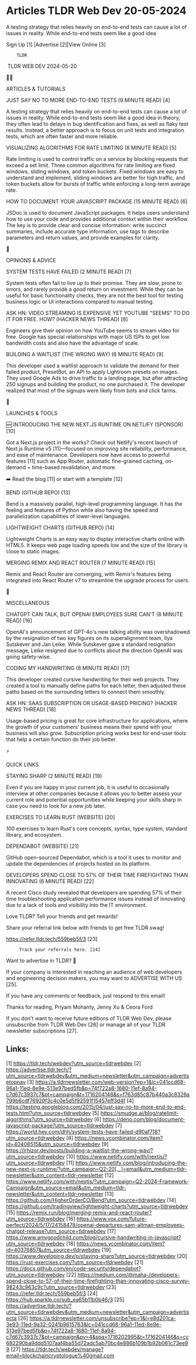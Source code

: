 # Articles TLDR Web Dev 20-05-2024

A testing strategy that relies heavily on end-to-end tests can cause a
lot of issues in reality. While end-to-end tests seem like a good
idea  

 Sign Up [1] |Advertise [2]|View Online [3] 

		TLDR 

 TLDR WEB DEV 2024-05-20

🧑‍💻 

ARTICLES & TUTORIALS

 JUST SAY NO TO MORE END-TO-END TESTS (9 MINUTE READ) [4] 

 A testing strategy that relies heavily on end-to-end tests can cause
a lot of issues in reality. While end-to-end tests seem like a good
idea in theory, they often lead to delays in bug identification and
fixes, as well as flaky test results. Instead, a better approach is to
focus on unit tests and integration tests, which are often faster and
more reliable. 

 VISUALIZING ALGORITHMS FOR RATE LIMITING (8 MINUTE READ) [5] 

 Rate limiting is used to control traffic on a service by blocking
requests that exceed a set limit. Three common algorithms for rate
limiting are fixed windows, sliding windows, and token buckets. Fixed
windows are easy to understand and implement, sliding windows are
better for high traffic, and token buckets allow for bursts of traffic
while enforcing a long-term average rate. 

 HOW TO DOCUMENT YOUR JAVASCRIPT PACKAGE (15 MINUTE READ) [6] 

 JSDoc is used to document JavaScript packages. It helps users
understand how to use your code and provides additional context within
their workflow. The key is to provide clear and concise information:
write succinct summaries, include accurate type information, use tags
to describe parameters and return values, and provide examples for
clarity. 

🧠 

OPINIONS & ADVICE

 SYSTEM TESTS HAVE FAILED (2 MINUTE READ) [7] 

 System tests often fail to live up to their promise. They are slow,
prone to errors, and rarely provide a good return on investment. While
they can be useful for basic functionality checks, they are not the
best tool for testing business logic or UI interactions compared to
manual testing. 

 ASK HN: VIDEO STREAMING IS EXPENSIVE YET YOUTUBE "SEEMS" TO DO IT FOR
FREE. HOW? (HACKER NEWS THREAD) [8] 

 Engineers give their opinion on how YouTube seems to stream video for
free. Google has special relationships with major US ISPs to get low
bandwidth costs and also have the advantage of scale. 

 BUILDING A WAITLIST (THE WRONG WAY) (6 MINUTE READ) [9] 

 This developer used a waitlist approach to validate the demand for
their failed product, PresetBot, an API to apply Lightroom presets on
images. They used Google Ads to drive traffic to a landing page, but
after attracting 250 signups and building the product, no one
purchased it. The developer realized that most of the signups were
likely from bots and click farms. 

🚀 

LAUNCHES & TOOLS

 🆕 INTRODUCING THE NEW NEXT.JS RUNTIME ON NETLIFY (SPONSOR) [10] 

 Got a Next.js project in the works? Check out Netlify's recent launch
of Next.js Runtime v5 [11]—focused on improving site reliability,
performance, and ease of maintenance. Developers now have access to
powerful features [11] such as App Router, automatic fine-grained
caching, on-demand + time-based revalidation, and more.

➡️ Read the blog [11] or start with a template [12]

 BEND (GITHUB REPO) [13] 

 Bend is a massively parallel, high-level programming language. It has
the feeling and features of Python while also having the speed and
parallelization capabilities of lower-level languages. 

 LIGHTWEIGHT CHARTS (GITHUB REPO) [14] 

 Lightweight Charts is an easy way to display interactive charts
online with HTML5. It keeps web page loading speeds low and the size
of the library is close to static images. 

 MERGING REMIX AND REACT ROUTER (7 MINUTE READ) [15] 

 Remix and React Router are converging, with Remix's features being
integrated into React Router v7 to streamline the upgrade process for
users. 

🎁 

MISCELLANEOUS

 CHATGPT CAN TALK, BUT OPENAI EMPLOYEES SURE CAN'T (8 MINUTE READ)
[16] 

 OpenAI's announcement of GPT-4o's new talking ability was
overshadowed by the resignation of two key figures on its
superalignment team, Ilya Sutskever and Jan Leike. While Sutskever
gave a standard resignation message, Leike resigned due to conflicts
about the direction OpenAI was going safety-wise. 

 CODING MY HANDWRITING (8 MINUTE READ) [17] 

 This developer created cursive handwriting for their web projects.
They created a tool to manually define paths for each letter, then
adjusted these paths based on the surrounding letters to connect them
smoothly. 

 ASK HN: SAAS SUBSCRIPTION OR USAGE-BASED PRICING? (HACKER NEWS
THREAD) [18] 

 Usage-based pricing is great for core infrastructure for
applications, where the growth of your customers' business means their
spend with your business will also grow. Subscription pricing works
best for end-user tools that help a certain function do their job
better. 

⚡ 

QUICK LINKS

 STAYING SHARP (2 MINUTE READ) [19] 

 Even if you are happy in your current job, it is useful to
occasionally interview at other companies because it allows you to
better assess your current role and potential opportunities while
keeping your skills sharp in case you need to look for a new job
later. 

 EXERCISES TO LEARN RUST (WEBSITE) [20] 

 100 exercises to learn Rust's core concepts, syntax, type system,
standard library, and ecosystem. 

 DEPENDABOT (WEBSITE) [21] 

 GitHub open-sourced Dependabot, which is a tool it uses to monitor
and update the dependencies of projects hosted on its platform. 

 DEVELOPERS SPEND CLOSE TO 57% OF THEIR TIME FIREFIGHTING THAN
INNOVATING (6 MINUTE READ) [22] 

 A recent Cisco study revealed that developers are spending 57% of
their time troubleshooting application performance issues instead of
innovating due to a lack of tools and visibility into the IT
environment. 

Love TLDR? Tell your friends and get rewards!

 Share your referral link below with friends to get free TLDR swag! 

 https://refer.tldr.tech/559beb5f/3 [23] 

		 Track your referrals here. [24] 

Want to advertise in TLDR? 📰

 If your company is interested in reaching an audience of web
developers and engineering decision makers, you may want to ADVERTISE
WITH US [25]. 

 If you have any comments or feedback, just respond to this email! 

Thanks for reading, 
Priyam Mohanty, Jenny Xu & Ceora Ford 

If you don't want to receive future editions of TLDR Web Dev, please
unsubscribe from TLDR Web Dev [26] or manage all of your TLDR
newsletter subscriptions [27]. 

 

Links:
------
[1] https://tldr.tech/webdev?utm_source=tldrwebdev
[2] https://advertise.tldr.tech/?utm_source=tldrwebdev&utm_medium=newsletter&utm_campaign=advertisetopnav
[3] https://a.tldrnewsletter.com/web-version?ep=1&lc=041ccd68-96a1-11ed-8e9e-513e97bed5fb&p=74f722a8-1680-11ef-8a94-c7d67c3937c7&pt=campaign&t=1716204146&s=f763d85c87b440a3c8326a799b6cdf76920f3c4c0e5d5f92591f15457eff3d4f
[4] https://testing.googleblog.com/2015/04/just-say-no-to-more-end-to-end-tests.html?utm_source=tldrwebdev
[5] https://smudge.ai/blog/ratelimit-algorithms?utm_source=tldrwebdev
[6] https://deno.com/blog/document-javascript-package?utm_source=tldrwebdev
[7] https://world.hey.com/dhh/system-tests-have-failed-d90af718?utm_source=tldrwebdev
[8] https://news.ycombinator.com/item?id=40408515&utm_source=tldrwebdev
[9] https://jrhizor.dev/posts/building-a-waitlist-the-wrong-way/?utm_source=tldrwebdev
[10] https://www.netlify.com/with/nextjs/?utm_source=tldrwebdev
[11] https://www.netlify.com/blog/introducing-the-new-next-js-runtime/?utm_campaign=Q2-20[…]=email&utm_medium=tldr-newsletter&utm_content=tldr-newsletter
[12] https://www.netlify.com/with/nextjs/?utm_campaign=Q2-2024-Framework-Campaign&utm_source=email&utm_medium=tldr-newsletter&utm_content=tldr-newsletter
[13] https://github.com/HigherOrderCO/Bend?utm_source=tldrwebdev
[14] https://github.com/tradingview/lightweight-charts?utm_source=tldrwebdev
[15] https://remix.run/blog/merging-remix-and-react-router?utm_source=tldrwebdev
[16] https://www.vox.com/future-perfect/2024/5/17/24158478/openai-departures-sam-altman-employees-chatgpt-release?utm_source=tldrwebdev
[17] https://www.amygoodchild.com/blog/cursive-handwriting-in-javascript?utm_source=tldrwebdev
[18] https://news.ycombinator.com/item?id=40376857&utm_source=tldrwebdev
[19] https://www.developing.dev/p/staying-sharp?utm_source=tldrwebdev
[20] https://rust-exercises.com/?utm_source=tldrwebdev
[21] https://docs.github.com/en/code-security/dependabot?utm_source=tldrwebdev
[22] https://medium.com/@maha-/developers-spend-close-to-57-of-their-time-firefighting-than-innovating-cisco-survey-98243c963c9c?utm_source=tldrwebdev
[23] https://refer.tldr.tech/559beb5f/3
[24] https://hub.sparklp.co/sub_ea65b11b0b46/3
[25] https://advertise.tldr.tech/?utm_source=tldrwebdev&utm_medium=newsletter&utm_campaign=advertisecta
[26] https://a.tldrnewsletter.com/unsubscribe?ep=1&l=e8d201ca-3e93-11ed-9a32-0241b9615763&lc=041ccd68-96a1-11ed-8e9e-513e97bed5fb&p=74f722a8-1680-11ef-8a94-c7d67c3937c7&pt=campaign&pv=4&spa=1716202995&t=1716204146&s=cc682290ba9ddd5107aaf4ba55d72adc5ab70bc4e886b109b1b92b061c73ee99
[27] https://tldr.tech/webdev/manage?email=blockchaincryptologue%40gmail.com